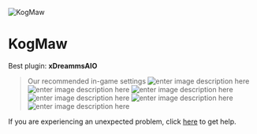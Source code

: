   ![KogMaw]()
# KogMaw

 Best plugin: **xDreammsAIO**
 


> Our recommended in-game settings
![enter image description here](https://cdn.discordapp.com/attachments/1002870453980901437/1025432828437073961/kogmaw_1.PNG)
![enter image description here](https://cdn.discordapp.com/attachments/1002870453980901437/1025432828835541042/kogmaw_2.PNG)
![enter image description here](https://cdn.discordapp.com/attachments/1002870453980901437/1025432829372403782/kogmaw_3.PNG)
![enter image description here](https://cdn.discordapp.com/attachments/1002870453980901437/1025432829858951198/kogmaw_4.PNG)
![enter image description here](https://cdn.discordapp.com/attachments/1002870453980901437/1025432830509056061/kogmaw_5.PNG)
![enter image description here](https://cdn.discordapp.com/attachments/1002870453980901437/1025432831104659587/kogmaw_6.PNG)

If you are experiencing an unexpected problem, click [here](https://github.com/y1n/BGX.Support/tree/main/%F0%9F%87%AC%F0%9F%87%A7%20English) to get help.
